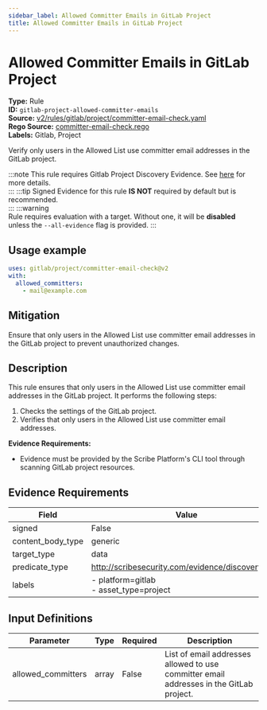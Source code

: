 ```yaml
---
sidebar_label: Allowed Committer Emails in GitLab Project
title: Allowed Committer Emails in GitLab Project
---  
```

# Allowed Committer Emails in GitLab Project  
**Type:** Rule  
**ID:** `gitlab-project-allowed-committer-emails`  
**Source:** [v2/rules/gitlab/project/committer-email-check.yaml](https://github.com/scribe-public/sample-policies/blob/main/v2/rules/gitlab/project/committer-email-check.yaml)  
**Rego Source:** [committer-email-check.rego](https://github.com/scribe-public/sample-policies/blob/main/v2/rules/gitlab/project/committer-email-check.rego)  
**Labels:** Gitlab, Project  

Verify only users in the Allowed List use committer email addresses in the GitLab project.

:::note 
This rule requires Gitlab Project Discovery Evidence. See [here](https://deploy-preview-299--scribe-security.netlify.app/docs/platforms/discover#gitlab-discovery) for more details.  
::: 
:::tip 
Signed Evidence for this rule **IS NOT** required by default but is recommended.  
::: 
:::warning  
Rule requires evaluation with a target. Without one, it will be **disabled** unless the `--all-evidence` flag is provided.
::: 

## Usage example

```yaml
uses: gitlab/project/committer-email-check@v2
with:
  allowed_committers:
    - mail@example.com
```

## Mitigation  
Ensure that only users in the Allowed List use committer email addresses in the GitLab project to prevent unauthorized changes.


## Description  
This rule ensures that only users in the Allowed List use committer email addresses in the GitLab project.
It performs the following steps:

1. Checks the settings of the GitLab project.
2. Verifies that only users in the Allowed List use committer email addresses.

**Evidence Requirements:**
- Evidence must be provided by the Scribe Platform's CLI tool through scanning GitLab project resources.

## Evidence Requirements  
| Field | Value |
|-------|-------|
| signed | False |
| content_body_type | generic |
| target_type | data |
| predicate_type | http://scribesecurity.com/evidence/discovery/v0.1 |
| labels | - platform=gitlab<br/>- asset_type=project |

## Input Definitions  
| Parameter | Type | Required | Description |
|-----------|------|----------|-------------|
| allowed_committers | array | False | List of email addresses allowed to use committer email addresses in the GitLab project. |

